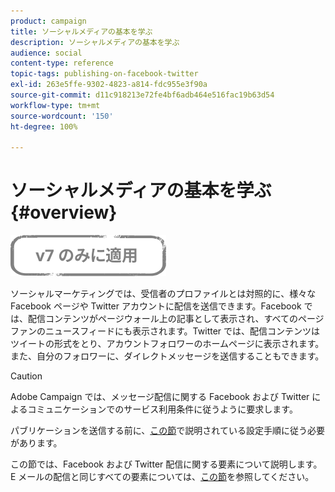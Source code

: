 ```yaml
---
product: campaign
title: ソーシャルメディアの基本を学ぶ
description: ソーシャルメディアの基本を学ぶ
audience: social
content-type: reference
topic-tags: publishing-on-facebook-twitter
exl-id: 263e5ffe-9302-4823-a814-fdc955e3f90a
source-git-commit: d11c918213e72fe4bf6adb464e516fac19b63d54
workflow-type: tm+mt
source-wordcount: '150'
ht-degree: 100%

---
```


# ソーシャルメディアの基本を学ぶ{#overview}

![](../../assets/v7-only.svg)

ソーシャルマーケティングでは、受信者のプロファイルとは対照的に、様々な Facebook ページや Twitter アカウントに配信を送信できます。Facebook では、配信コンテンツがページウォール上の記事として表示され、すべてのページファンのニュースフィードにも表示されます。Twitter では、配信コンテンツはツイートの形式をとり、アカウントフォロワーのホームページに表示されます。また、自分のフォロワーに、ダイレクトメッセージを送信することもできます。

>[!CAUTION]
>
>Adobe Campaign では、メッセージ配信に関する Facebook および Twitter によるコミュニケーションでのサービス利用条件に従うように要求します。
>
>パブリケーションを送信する前に、[この節](../../social/using/starting-workflows.md)で説明されている設定手順に従う必要があります。

この節では、Facebook および Twitter 配信に関する要素について説明します。E メールの配信と同じすべての要素については、[この節](../../delivery/using/about-email-channel.md)を参照してください。
